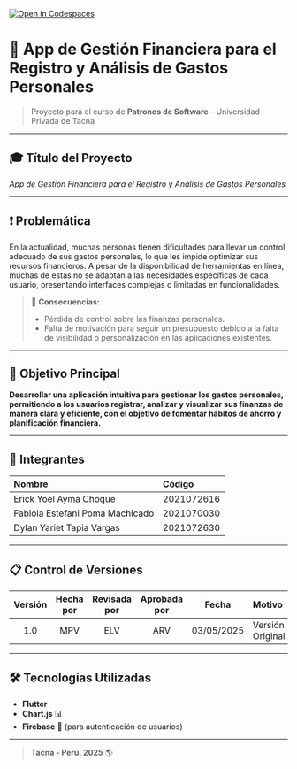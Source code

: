 [![Open in Codespaces](https://classroom.github.com/assets/launch-codespace-2972f46106e565e64193e422d61a12cf1da4916b45550586e14ef0a7c637dd04.svg)](https://classroom.github.com/open-in-codespaces?assignment_repo_id=18703140)

# 📱 **App de Gestión Financiera para el Registro y Análisis de Gastos Personales**  

> Proyecto para el curso de **Patrones de Software** - Universidad Privada de Tacna

---

## 🎓 Título del Proyecto  
*App de Gestión Financiera para el Registro y Análisis de Gastos Personales*

---

## ❗ Problemática

En la actualidad, muchas personas tienen dificultades para llevar un control adecuado de sus gastos personales, lo que les impide optimizar sus recursos financieros. A pesar de la disponibilidad de herramientas en línea, muchas de estas no se adaptan a las necesidades específicas de cada usuario, presentando interfaces complejas o limitadas en funcionalidades.  

> 📌 **Consecuencias:**
> - Pérdida de control sobre las finanzas personales.  
> - Falta de motivación para seguir un presupuesto debido a la falta de visibilidad o personalización en las aplicaciones existentes.

---

## 🎯 Objetivo Principal

**Desarrollar una aplicación intuitiva para gestionar los gastos personales, permitiendo a los usuarios registrar, analizar y visualizar sus finanzas de manera clara y eficiente, con el objetivo de fomentar hábitos de ahorro y planificación financiera.**

---
## 👥 Integrantes

| Nombre | Código |
| :--- | :--- |
| Erick Yoel Ayma Choque | 2021072616 |
| Fabiola Estefani Poma Machicado | 2021070030 |
| Dylan Yariet Tapia Vargas | 2021072630 |

---

## 📋 Control de Versiones

| Versión | Hecha por | Revisada por | Aprobada por | Fecha | Motivo |
| :---: | :---: | :---: | :---: | :---: | :--- |
| 1.0 | MPV | ELV | ARV | 03/05/2025 | Versión Original |

---

## 🛠️ Tecnologías Utilizadas

- **Flutter**
- **Chart.js** 📊
- **Firebase** 🔐 (para autenticación de usuarios)

---

> **Tacna - Perú, 2025** 🌎
